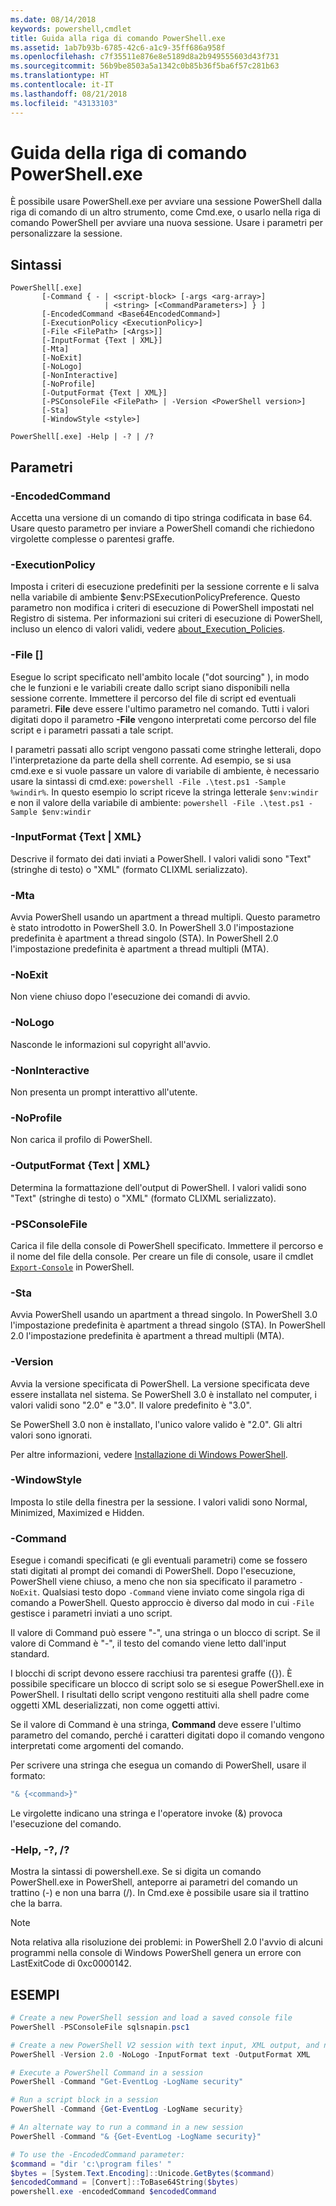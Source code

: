 ```yaml
---
ms.date: 08/14/2018
keywords: powershell,cmdlet
title: Guida alla riga di comando PowerShell.exe
ms.assetid: 1ab7b93b-6785-42c6-a1c9-35ff686a958f
ms.openlocfilehash: c7f35511e876e8e5189d8a2b949555603d43f731
ms.sourcegitcommit: 56b9be8503a5a1342c0b85b36f5ba6f57c281b63
ms.translationtype: HT
ms.contentlocale: it-IT
ms.lasthandoff: 08/21/2018
ms.locfileid: "43133103"
---
```

# <a name="powershellexe-command-line-help"></a>Guida della riga di comando PowerShell.exe

È possibile usare PowerShell.exe per avviare una sessione PowerShell dalla riga di comando di un altro strumento, come Cmd.exe, o usarlo nella riga di comando PowerShell per avviare una nuova sessione. Usare i parametri per personalizzare la sessione.

## <a name="syntax"></a>Sintassi

```syntax
PowerShell[.exe]
       [-Command { - | <script-block> [-args <arg-array>]
                     | <string> [<CommandParameters>] } ]
       [-EncodedCommand <Base64EncodedCommand>]
       [-ExecutionPolicy <ExecutionPolicy>]
       [-File <FilePath> [<Args>]]
       [-InputFormat {Text | XML}]
       [-Mta]
       [-NoExit]
       [-NoLogo]
       [-NonInteractive]
       [-NoProfile]
       [-OutputFormat {Text | XML}]
       [-PSConsoleFile <FilePath> | -Version <PowerShell version>]
       [-Sta]
       [-WindowStyle <style>]

PowerShell[.exe] -Help | -? | /?
```

## <a name="parameters"></a>Parametri

### <a name="-encodedcommand-base64encodedcommand"></a>-EncodedCommand <Base64EncodedCommand>

Accetta una versione di un comando di tipo stringa codificata in base 64. Usare questo parametro per inviare a PowerShell comandi che richiedono virgolette complesse o parentesi graffe.

### <a name="-executionpolicy-executionpolicy"></a>-ExecutionPolicy <ExecutionPolicy>

Imposta i criteri di esecuzione predefiniti per la sessione corrente e li salva nella variabile di ambiente $env:PSExecutionPolicyPreference. Questo parametro non modifica i criteri di esecuzione di PowerShell impostati nel Registro di sistema. Per informazioni sui criteri di esecuzione di PowerShell, incluso un elenco di valori validi, vedere [about_Execution_Policies](/powershell/module/microsoft.powershell.core/about/about_execution_policies).

### <a name="-file-filepath-parameters"></a>-File <FilePath> \[<Parameters>]

Esegue lo script specificato nell'ambito locale ("dot sourcing" ), in modo che le funzioni e le variabili create dallo script siano disponibili nella sessione corrente. Immettere il percorso del file di script ed eventuali parametri. **File** deve essere l'ultimo parametro nel comando. Tutti i valori digitati dopo il parametro **-File** vengono interpretati come percorso del file script e i parametri passati a tale script.

I parametri passati allo script vengono passati come stringhe letterali, dopo l'interpretazione da parte della shell corrente. Ad esempio, se si usa cmd.exe e si vuole passare un valore di variabile di ambiente, è necessario usare la sintassi di cmd.exe: `powershell -File .\test.ps1 -Sample %windir%`. In questo esempio lo script riceve la stringa letterale `$env:windir` e non il valore della variabile di ambiente: `powershell -File .\test.ps1 -Sample $env:windir`

### <a name="-inputformat-text--xml"></a>\-InputFormat {Text | XML}

Descrive il formato dei dati inviati a PowerShell. I valori validi sono "Text" (stringhe di testo) o "XML" (formato CLIXML serializzato).

### <a name="-mta"></a>-Mta

Avvia PowerShell usando un apartment a thread multipli. Questo parametro è stato introdotto in PowerShell 3.0. In PowerShell 3.0 l'impostazione predefinita è apartment a thread singolo (STA). In PowerShell 2.0 l'impostazione predefinita è apartment a thread multipli (MTA).

### <a name="-noexit"></a>-NoExit

Non viene chiuso dopo l'esecuzione dei comandi di avvio.

### <a name="-nologo"></a>-NoLogo

Nasconde le informazioni sul copyright all'avvio.

### <a name="-noninteractive"></a>-NonInteractive

Non presenta un prompt interattivo all'utente.

### <a name="-noprofile"></a>-NoProfile

Non carica il profilo di PowerShell.

### <a name="-outputformat-text--xml"></a>-OutputFormat {Text | XML}

Determina la formattazione dell'output di PowerShell. I valori validi sono "Text" (stringhe di testo) o "XML" (formato CLIXML serializzato).

### <a name="-psconsolefile-filepath"></a>-PSConsoleFile <FilePath>

Carica il file della console di PowerShell specificato. Immettere il percorso e il nome del file della console. Per creare un file di console, usare il cmdlet [`Export-Console`](/powershell/module/Microsoft.PowerShell.Core/Export-Console) in PowerShell.

### <a name="-sta"></a>-Sta

Avvia PowerShell usando un apartment a thread singolo. In PowerShell 3.0 l'impostazione predefinita è apartment a thread singolo (STA). In PowerShell 2.0 l'impostazione predefinita è apartment a thread multipli (MTA).

### <a name="-version-powershell-version"></a>-Version <PowerShell Version>

Avvia la versione specificata di PowerShell. La versione specificata deve essere installata nel sistema. Se PowerShell 3.0 è installato nel computer, i valori validi sono "2.0" e "3.0". Il valore predefinito è "3.0".

Se PowerShell 3.0 non è installato, l'unico valore valido è "2.0". Gli altri valori sono ignorati.

Per altre informazioni, vedere [Installazione di Windows PowerShell](../../setup/installing-windows-powershell.md).

### <a name="-windowstyle-window-style"></a>-WindowStyle <Window style>

Imposta lo stile della finestra per la sessione. I valori validi sono Normal, Minimized, Maximized e Hidden.

### <a name="-command"></a>-Command

Esegue i comandi specificati (e gli eventuali parametri) come se fossero stati digitati al prompt dei comandi di PowerShell. Dopo l'esecuzione, PowerShell viene chiuso, a meno che non sia specificato il parametro `-NoExit`.
Qualsiasi testo dopo `-Command` viene inviato come singola riga di comando a PowerShell. Questo approccio è diverso dal modo in cui `-File` gestisce i parametri inviati a uno script.

Il valore di Command può essere "-", una stringa o un blocco di script. Se il valore di Command è "-", il testo del comando viene letto dall'input standard.

I blocchi di script devono essere racchiusi tra parentesi graffe ({}). È possibile specificare un blocco di script solo se si esegue PowerShell.exe in PowerShell. I risultati dello script vengono restituiti alla shell padre come oggetti XML deserializzati, non come oggetti attivi.

Se il valore di Command è una stringa, **Command** deve essere l'ultimo parametro del comando, perché i caratteri digitati dopo il comando vengono interpretati come argomenti del comando.

Per scrivere una stringa che esegua un comando di PowerShell, usare il formato:

```powershell
"& {<command>}"
```

Le virgolette indicano una stringa e l'operatore invoke (&) provoca l'esecuzione del comando.

### <a name="-help---"></a>-Help, -?, /?

Mostra la sintassi di powershell.exe. Se si digita un comando PowerShell.exe in PowerShell, anteporre ai parametri del comando un trattino (-) e non una barra (/). In Cmd.exe è possibile usare sia il trattino che la barra.

> [!NOTE]
> Nota relativa alla risoluzione dei problemi: in PowerShell 2.0 l'avvio di alcuni programmi nella console di Windows PowerShell genera un errore con LastExitCode di 0xc0000142.

## <a name="examples"></a>ESEMPI

```powershell
# Create a new PowerShell session and load a saved console file
PowerShell -PSConsoleFile sqlsnapin.psc1

# Create a new PowerShell V2 session with text input, XML output, and no logo
PowerShell -Version 2.0 -NoLogo -InputFormat text -OutputFormat XML

# Execute a PowerShell Command in a session
PowerShell -Command "Get-EventLog -LogName security"

# Run a script block in a session
PowerShell -Command {Get-EventLog -LogName security}

# An alternate way to run a command in a new session
PowerShell -Command "& {Get-EventLog -LogName security}"

# To use the -EncodedCommand parameter:
$command = "dir 'c:\program files' "
$bytes = [System.Text.Encoding]::Unicode.GetBytes($command)
$encodedCommand = [Convert]::ToBase64String($bytes)
powershell.exe -encodedCommand $encodedCommand
```
